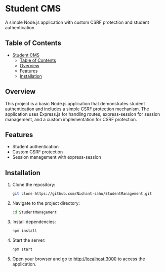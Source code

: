 # Student CMS

A simple Node.js application with custom CSRF protection and student authentication.

## Table of Contents

- [Student CMS](#student-cms)
  - [Table of Contents](#table-of-contents)
  - [Overview](#overview)
  - [Features](#features)
  - [Installation](#installation)


## Overview

This project is a basic Node.js application that demonstrates student authentication and includes a simple CSRF protection mechanism. The application uses Express.js for handling routes, express-session for session management, and a custom implementation for CSRF protection.

## Features

- Student authentication
- Custom CSRF protection
- Session management with express-session

## Installation

1. Clone the repository:

    ```bash
    git clone https://github.com/Nishant-sahu/StudentManagement.git
    ```

2. Navigate to the project directory:

    ```bash
    cd StudentManagement
    ```

3. Install dependencies:

    ```bash
    npm install
    ```

4. Start the server:

    ```bash
    npm start
    ```

5. Open your browser and go to [http://localhost:3000](http://localhost:3000) to access the application.

